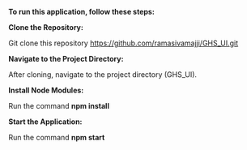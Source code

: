 **To run this application, follow these steps:**

**Clone the Repository:**

Git clone this repository
https://github.com/ramasivamajji/GHS_UI.git

**Navigate to the Project Directory:**

After cloning, navigate to the project directory (GHS_UI).

**Install Node Modules:**

Run the command **npm install**

**Start the Application:**

Run the command **npm start**

